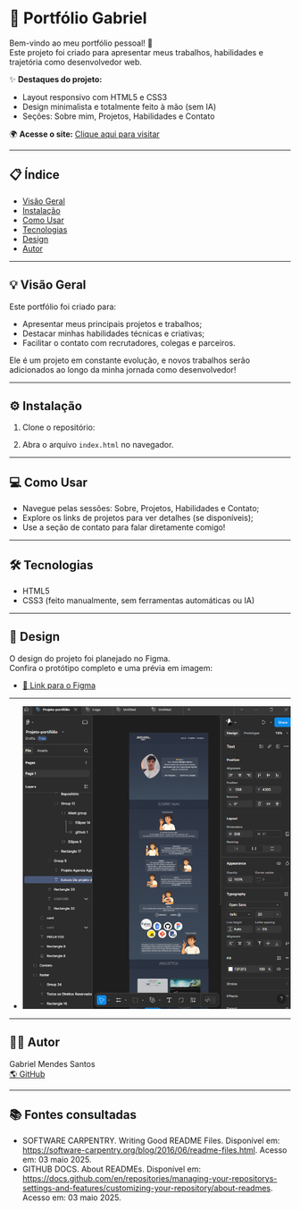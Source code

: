 # 🚀 Portfólio Gabriel

Bem-vindo ao meu portfólio pessoal! 🌟  
Este projeto foi criado para apresentar meus trabalhos, habilidades e trajetória como desenvolvedor web.

✨ **Destaques do projeto:**
- Layout responsivo com HTML5 e CSS3
- Design minimalista e totalmente feito à mão (sem IA)
- Seções: Sobre mim, Projetos, Habilidades e Contato

🌍 **Acesse o site:** [Clique aqui para visitar](https://vercel.com/gabriel-mendes-santos-projects/portifolio)

---

## 📋 Índice

- [Visão Geral](#visão-geral)
- [Instalação](#instalação)
- [Como Usar](#como-usar)
- [Tecnologias](#tecnologias)
- [Design](#Design)
- [Autor](#autor)

---

## 💡 Visão Geral

Este portfólio foi criado para:
- Apresentar meus principais projetos e trabalhos;
- Destacar minhas habilidades técnicas e criativas;
- Facilitar o contato com recrutadores, colegas e parceiros.

Ele é um projeto em constante evolução, e novos trabalhos serão adicionados ao longo da minha jornada como desenvolvedor!

---

## ⚙️ Instalação

1. Clone o repositório:

2. Abra o arquivo `index.html` no navegador.

---

## 💻 Como Usar

- Navegue pelas sessões: Sobre, Projetos, Habilidades e Contato;
- Explore os links de projetos para ver detalhes (se disponíveis);
- Use a seção de contato para falar diretamente comigo!

---

## 🛠️ Tecnologias

- HTML5
- CSS3 (feito manualmente, sem ferramentas automáticas ou IA)

---

## 🎨 Design

O design do projeto foi planejado no Figma.  
Confira o protótipo completo e uma prévia em imagem:

- [🔗 Link para o Figma](https://www.figma.com/design/3nNy7qzs1UFtSSbavYv4pE/Projeto-portif%C3%B3lio?node-id=54-153)
---
- ![Prévia do design](./Imagens/figma-design.png)

---


## 👨‍💻 Autor

Gabriel Mendes Santos  
[🌎 GitHub](https://github.com/gabrieMS21)

---

## 📚 Fontes consultadas

- SOFTWARE CARPENTRY. Writing Good README Files. Disponível em: <https://software-carpentry.org/blog/2016/06/readme-files.html>. Acesso em: 03 maio 2025.  
- GITHUB DOCS. About READMEs. Disponível em: <https://docs.github.com/en/repositories/managing-your-repositorys-settings-and-features/customizing-your-repository/about-readmes>. Acesso em: 03 maio 2025.
